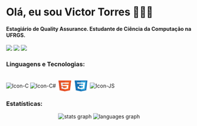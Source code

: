 <h1>Olá, eu sou Victor Torres 👨🏽‍💻</h1>

<h4>Estagiário de Quality Assurance.
Estudante de Ciência da Computação na UFRGS.</h4>
<div> 
  <a href="https://instagram.com/victor.torresm" target="_blank"><img src="https://img.shields.io/badge/-Instagram-%23E4405F?style=for-the-badge&logo=instagram&logoColor=white" target="_blank"></a>
  <a href = "mailto:victormartins.torres@gmail.com"><img src="https://img.shields.io/badge/-Gmail-%23333?style=for-the-badge&logo=gmail&logoColor=white" target="_blank"></a>
  <a href="https://www.linkedin.com/in/victor-torresm" target="_blank"><img src="https://img.shields.io/badge/-LinkedIn-%230077B5?style=for-the-badge&logo=linkedin&logoColor=white" target="_blank"></a> 
</div>

###

<h3>Linguagens e Tecnologias:</h3>
<div style="display: inline_block"><br>
  <img align="center" alt="Icon-C" height="30" width="40" src="https://cdn.jsdelivr.net/gh/devicons/devicon@latest/icons/c/c-original.svg"> 
  <img align="center" alt="Icon-C#" height="30" width="40" src="https://cdn.jsdelivr.net/gh/devicons/devicon@latest/icons/csharp/csharp-original.svg" />
  <img align="center" alt="Icon-HTML" height="30" width="40" src="https://raw.githubusercontent.com/devicons/devicon/master/icons/html5/html5-original.svg">
  <img align="center" alt="Icon-CSS" height="30" width="40" src="https://raw.githubusercontent.com/devicons/devicon/master/icons/css3/css3-original.svg">
  <img align="center" alt="Icon-JS" height="30" width="40" src="https://cdn.jsdelivr.net/gh/devicons/devicon@latest/icons/javascript/javascript-original.svg" />

<h3>Estatísticas:</h3>

<div align="center">
  <img src="https://github-readme-stats.vercel.app/api?username=VictorTMBR&hide_title=false&hide_rank=false&show_icons=true&include_all_commits=true&count_private=true&disable_animations=false&theme=dark&locale=en&hide_border=false&order=1" height="150" alt="stats graph"  />
  <img src="https://github-readme-stats.vercel.app/api/top-langs?username=VictorTMBR&locale=en&hide_title=false&layout=compact&card_width=320&langs_count=5&theme=dark&hide_border=false&order=2" height="150" alt="languages graph"  />
</div>



